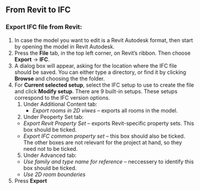 ## From Revit to IFC
### Export IFC file from Revit:
1.  In case the model you want to edit is a Revit Autodesk format, then start by opening the model in Revit Autodesk. 
2.  Press the **File** tab, in the top left corner, on Revit’s ribbon. Then choose **Export** &rarr; **IFC**.
3.  A dialog box will appear, asking for the location where the IFC file should be saved. You can either type a directory, or find it by clicking **Browse** and choosing the the folder. 
4.  For **Current selected setup**, select the IFC setup to use to create the file and click **Modify setup**. There are 9 built-in setups. These setups correspond to the IFC version options.
    1. Under Additional Content tab:
       *    _Export rooms in 2D viwes_ – exports all rooms in the model.
    3.	  Under Peoperty Set tab:
       *    _Export Revit Property Set_ – exports Revit-specific property sets. This box should be ticked.
       *    _Export IFC common property set_ – this box should also be ticked. The other boxes are not relevant for the project at hand, so they need not to be ticked.
    5.	Under Advanced tab:
       *    _Use family and type name for reference_ – neccessery to identify this box should be ticked.
       *    _Use 2D room bounderies_ 
5.	Press **Export**
